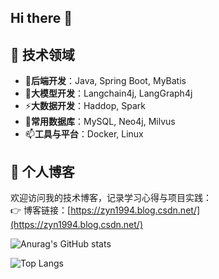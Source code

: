 ## Hi there 👋

## 💼 技术领域
- 🔭**后端开发**：Java, Spring Boot, MyBatis
- 🔭**大模型开发**：Langchain4j, LangGraph4j
- ⚡**大数据开发**：Haddop, Spark
- 🌱**常用数据库**：MySQL, Neo4j, Milvus
- 📫**工具与平台**：Docker, Linux

## 📝 个人博客
欢迎访问我的技术博客，记录学习心得与项目实践：  
👉 博客链接：[https://zyn1994.blog.csdn.net/](https://zyn1994.blog.csdn.net/)

![Anurag's GitHub stats](https://github-readme-stats.vercel.app/api?username=daydayup-zyn)

![Top Langs](https://github-readme-stats.vercel.app/api/top-langs/?username=daydayup-zyn)

